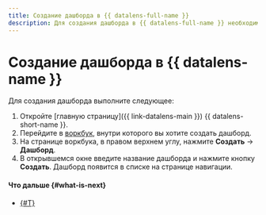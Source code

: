 ```yaml
---
title: Создание дашборда в {{ datalens-full-name }}
description: Для создания дашборда в {{ datalens-full-name }} необходимо на главной странице сервиса нажать Создать дашборд. В открывшемся окне введите название дашборда. Дашборд появится в списке на странице навигации.
---
```


# Создание дашборда в {{ datalens-name }}

Для создания дашборда выполните следующее:



1. Откройте [главную страницу]({{ link-datalens-main }}) {{ datalens-short-name }}.
1. Перейдите в [воркбук](../../concepts/index.md#workbooks-and-collections), внутри которого вы хотите создать дашборд.
1. На странице воркбука, в правом верхнем углу, нажмите **Создать** → **Дашборд**.
1. В открывшемся окне введите название дашборда и нажмите кнопку **Создать**. Дашборд появится в списке на странице навигации.


#### Что дальше {#what-is-next}

* [{#T}](add-chart.md)
